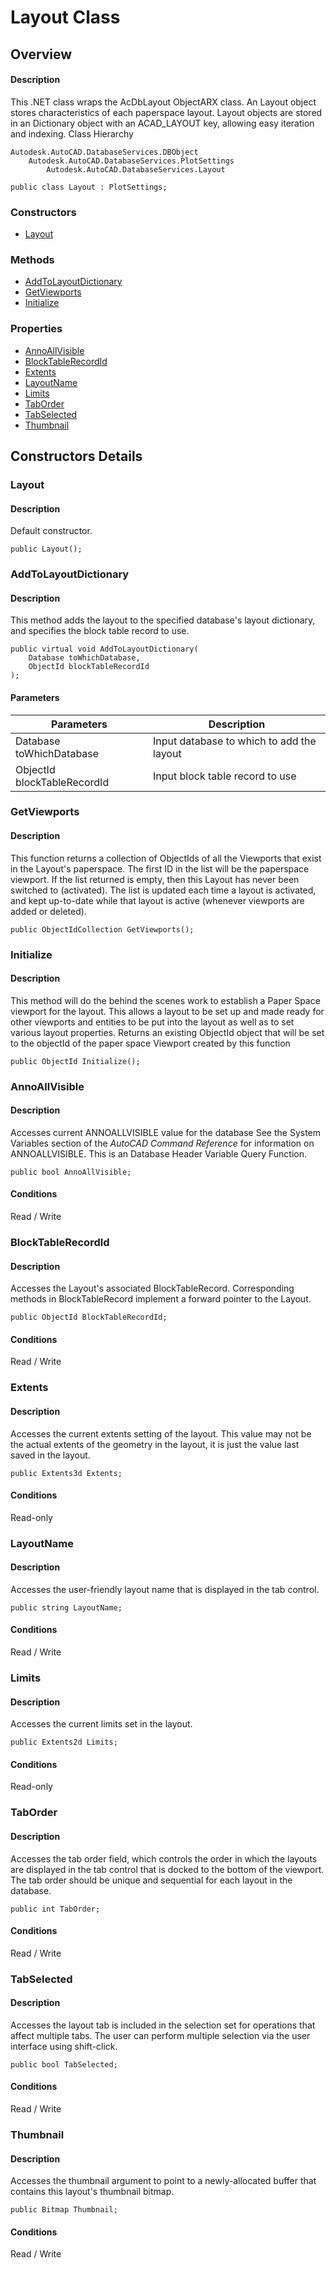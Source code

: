 # Layout Class

## Overview

#### Description
This .NET class wraps the AcDbLayout ObjectARX class. 
An Layout object stores characteristics of each paperspace layout. Layout objects are stored in an Dictionary object with an ACAD_LAYOUT key, allowing easy iteration and indexing.
Class Hierarchy
```text
Autodesk.AutoCAD.DatabaseServices.DBObject
    Autodesk.AutoCAD.DatabaseServices.PlotSettings
        Autodesk.AutoCAD.DatabaseServices.Layout
```

```text
public class Layout : PlotSettings;
```

### Constructors

- [Layout](#layout)

### Methods

- [AddToLayoutDictionary](#addtolayoutdictionary)
- [GetViewports](#getviewports)
- [Initialize](#initialize)

### Properties

- [AnnoAllVisible](#annoallvisible)
- [BlockTableRecordId](#blocktablerecordid)
- [Extents](#extents)
- [LayoutName](#layoutname)
- [Limits](#limits)
- [TabOrder](#taborder)
- [TabSelected](#tabselected)
- [Thumbnail](#thumbnail)


## Constructors Details

### Layout

#### Description
Default constructor.
```text
public Layout();
```

### AddToLayoutDictionary

#### Description
This method adds the layout to the specified database's layout dictionary, and specifies the block table record to use.
```text
public virtual void AddToLayoutDictionary(
    Database toWhichDatabase, 
    ObjectId blockTableRecordId
);
```

#### Parameters
| Parameters | Description |
| --- | --- |
| Database toWhichDatabase | Input database to which to add the layout |
| ObjectId blockTableRecordId | Input block table record to use |

### GetViewports

#### Description
This function returns a collection of ObjectIds of all the Viewports that exist in the Layout's paperspace. The first ID in the list will be the paperspace viewport. If the list returned is empty, then this Layout has never been switched to (activated). The list is updated each time a layout is activated, and kept up-to-date while that layout is active (whenever viewports are added or deleted).
```text
public ObjectIdCollection GetViewports();
```

### Initialize

#### Description
This method will do the behind the scenes work to establish a Paper Space viewport for the layout. This allows a layout to be set up and made ready for other viewports and entities to be put into the layout as well as to set various layout properties. 
Returns an existing ObjectId object that will be set to the objectId of the paper space Viewport created by this function
```text
public ObjectId Initialize();
```

### AnnoAllVisible

#### Description
Accesses current ANNOALLVISIBLE value for the database 
See the System Variables section of the _AutoCAD Command Reference_ for information on ANNOALLVISIBLE. 
This is an Database Header Variable Query Function.
```text
public bool AnnoAllVisible;
```

#### Conditions
Read / Write
### BlockTableRecordId

#### Description
Accesses the Layout's associated BlockTableRecord. Corresponding methods in BlockTableRecord implement a forward pointer to the Layout.
```text
public ObjectId BlockTableRecordId;
```

#### Conditions
Read / Write
### Extents

#### Description
Accesses the current extents setting of the layout. This value may not be the actual extents of the geometry in the layout, it is just the value last saved in the layout.
```text
public Extents3d Extents;
```

#### Conditions
Read-only
### LayoutName

#### Description
Accesses the user-friendly layout name that is displayed in the tab control.
```text
public string LayoutName;
```

#### Conditions
Read / Write
### Limits

#### Description
Accesses the current limits set in the layout.
```text
public Extents2d Limits;
```

#### Conditions
Read-only
### TabOrder

#### Description
Accesses the tab order field, which controls the order in which the layouts are displayed in the tab control that is docked to the bottom of the viewport. The tab order should be unique and sequential for each layout in the database.
```text
public int TabOrder;
```

#### Conditions
Read / Write
### TabSelected

#### Description
Accesses the layout tab is included in the selection set for operations that affect multiple tabs. The user can perform multiple selection via the user interface using shift-click.
```text
public bool TabSelected;
```

#### Conditions
Read / Write
### Thumbnail

#### Description
Accesses the thumbnail argument to point to a newly-allocated buffer that contains this layout's thumbnail bitmap.
```text
public Bitmap Thumbnail;
```

#### Conditions
Read / Write